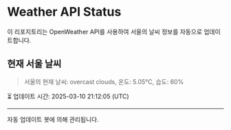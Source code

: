 
# Weather API Status

이 리포지토리는 OpenWeather API를 사용하여 서울의 날씨 정보를 자동으로 업데이트합니다.

## 현재 서울 날씨
> 서울의 현재 날씨: overcast clouds, 온도: 5.05°C, 습도: 60%

⏳ 업데이트 시간: 2025-03-10 21:12:05 (UTC)

---
자동 업데이트 봇에 의해 관리됩니다.
